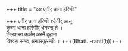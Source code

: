 +++
title = "०४ एनीर् धाना हरिणीः"

+++
एनीर् धाना हरिणीः श्येनीर् आसु  
कृष्णा धाना हरिणीर् धेनवस् ते ।  
तिलवत्सा ऊर्जम् अस्मै दुहाना  
विश्वहा सन्त्व् अनपस्फुरन्तीः ॥ +++(Bhatt. -rantī(ḥ))+++